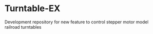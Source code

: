 # Turntable-EX

Development repository for new feature to control stepper motor model railroad turntables
